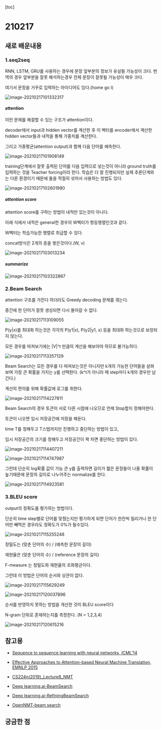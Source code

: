 [toc]

# 210217

## 새로 배운내용

### 1.seq2seq

RNN, LSTM, GRU를 사용하는 경우에 문장 앞부분의 정보가 유실될 가능성이 크다. 번역의 경우 앞부분을 잘못 해석하는경우 전체 문장이 잘못될 가능성이 매우 크다.

여기서 문장을 거꾸로 입력하는 아이디어도 있다.(home go I)



![image-20210217101332317](images/image-20210217101332317.png)



#### attention

이런 문제를 해결할 수 있는 구조가 attention이다.

decoder에서 input과 hidden vector를 계산한 후 이 벡터를 encoder에서 계산한 hidden vector들과 내적을 통해 가중치를 계산한다.

그리고 가중평균(attention output)과 함께 다음 단어를 예측한다.

![image-20210217101908149](images/image-20210217101908149.png)

training단계에서 잘못 출력된 단어를 다음 입력으로 넣는것이 아니라 ground truth를 입력하는 것을 Teacher forcing이라 한다. 학습은 더 잘 진행되지만 실제 추론단계와는 다른 환경이기 때문에 둘을 적절히 섞어서 사용하는 방법도 있다.

![image-20210217102601990](images/image-20210217102601990.png)

##### attention score

attention score를 구하는 방법이 내적만 있는것이 아니다.

아래 식에서 내적은 general한 경우의 W벡터가 항등행렬인것과 같다.

W벡터는 학습가능한 행렬로 취급할 수 있다.

concat방식은 2개의 층을 쌓은것이다.(W, v)

![image-20210217103013234](images/image-20210217103013234.png)

##### summarize

![image-20210217103322867](images/image-20210217103322867.png)

### 2.Beam Search

attention 구조를 가진다 하더라도 Greedy decoding 문제를 겪는다.

중간에 한 단어가 잘못 생성되면 다시 돌아갈 수 없다.

![image-20210217113109055](images/image-20210217113109055.png)

P(y|x)를 최대화 하는것은 각각의  P(y1|x), P(y2|y1, x) 등을 최대화 하는것으로 보장되지 않는다. 

모든 경우를 따져보기에는 |V|^t 만큼의 계산을 해보아야 하므로 불가능하다.

![image-20210217113357129](images/image-20210217113357129.png)

Beam Search는 모든 경우를 다 따져보는것은 아니지만 k개의 가능한 단어들을 살펴보며 가장 큰 확률을 가지는 y를 선택한다. (k^t가 아니라 매 step마다 k개의 경우만 남긴다.)

계산의 편의를 위해 확률값에 로그를 취한다.

![image-20210217114227811](images/image-20210217114227811.png)

Beam Search의 경우 <EOS> 토큰이 서로 다른 시점에 나오므로 언제 Stop할지 정해야한다.

<EOS> 토큰이 나오면 임시 저장공간에 저장을 해둔다.

time T를 정해두고 T스텝까지만 진행하고 중단하는 방법이 있고,

임시 저장공간의 크기를 정해두고 저장공간이 꽉 차면 중단하는 방법이 있다.



![image-20210217114407211](images/image-20210217114407211.png)

![image-20210217114747987](images/image-20210217114747987.png)

그런데 단순히 log확률 값이 가능 큰 y를 출력하면 길이가 짧은 문장들이 나올 확률이 높기때문에 문장의 길이로 나누어주는 normalize를 한다.

![image-20210217114923581](images/image-20210217114923581.png)

### 3.BLEU score

output의 정확도를 평가하는 방법이다.

단순히 time step별로 단어를 맞췄는지만 평가하게 되면 단어가 한칸씩 밀리거나 한 단어만 빼먹은 경우라도 정확도가 0%가 될수있다.

![image-20210217115255248](images/image-20210217115255248.png)

정밀도는 (맞춘 단어의 수) / (예측한 문장의 길이)

재현율은 (맞춘 단어의 수) / (reference 문장의 길이)

F-measure 는 정밀도와 재현율의 조화평균이다.

그런데 이 방법은 단어의 순서와 상관이 없다.

![image-20210217115629249](images/image-20210217115629249.png)



![image-20210217120037896](images/image-20210217120037896.png)

순서를 반영하지 못하는 방법을 개선한 것이 BLEU score이다

N-gram 단위로 존재하는지를 측정한다. (N = 1,2,3,4)

![image-20210217120615216](images/image-20210217120615216.png)

## 참고용

- [Sequence to sequence learning with neural networks, ICML’14](https://arxiv.org/abs/1409.3215)
- [Effective Approaches to Attention-based Neural Machine Translation, EMNLP 2015](https://arxiv.org/abs/1508.04025)
- [CS224n(2019)_Lecture8_NMT](https://web.stanford.edu/class/cs224n/slides/cs224n-2019-lecture08-nmt.pdf)

- [Deep learning.ai-BeamSearch](https://www.youtube.com/watch?v=RLWuzLLSIgw&feature=youtu.be)
- [Deep learning.ai-RefiningBeamSearch](https://www.youtube.com/watch?v=gb__z7LlN_4&feature=youtu.be)
- [OpenNMT-beam search](https://opennmt.net/OpenNMT/translation/beam_search/)

## 궁금한 점

